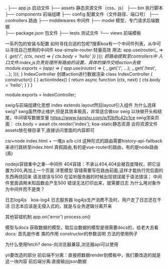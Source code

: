 .
├── app.js                          启动文件
├── assets                          静态资源文件（css、js）
├── bin							    执行脚本
├── components						前端组建
├── config						    配置文件（文件路径、端口号）
├── controllers						路由
├── middlewares						中间件
├── model			                模型，专门请求后端数据				
├── package.json                    包文件
├── tests                           测试文件
└── views                           前端模板

一系列包的安装与配置
如何寻找合适的包呢?搜索koa有一个中间件列表，从中可以寻找自己想用的中间件
koa-simple-router:轻量高效
用法:
app.use(router(_ => {
    _.get('/', (ctx, next) => {
        ctx.body = 'hello'
    })
}));
把路由提取至controllers中
入口文件:index,js负责处理所有路由的设置，具体的操作交给action去做
module.exports = (app) => {
    app.use(router(_ => {
        _.get('/', ...);
        _.get('/test', ...);
    }));
}
IndexController 创建action进行数据渲染
class IndexController {
    constructor() { }
    actionIndex() {
        return async function (ctx, next) {
            ctx.body = 'hello';
        }
    }
}

module.exports = IndexController;

swig与前端组建化思想
index extends layout然后layout引入组件
为什么选择swig?
swig虽然停止维护,但是其效率极高，非常适合做ssr
swig
以块做开头和结尾，中间填写数据变量
https://www.jianshu.com/p/f0bffc42c1ce
swig渲染页面：
ctx.body = await ctx.render('index');
koa-static静态资源
会将资源文件assets放在根目录下,直接访问里面的内容即可

csr+node
index.html  +  一堆js
a/b   c/d 这种形式的路由需要history-api-fallback来进行跳转至index.html
真假路由,有的是vue-router的路由，有的是node路由(真)

nodejs容错重中之重--中间件
404容错：不承认404,404会被百度降权，把它设置为200,再加上一个页面
洋葱模型
容错需要写在路由前面,这样才能执行完后面的东西再绕回来
语法错误与500
在监听服务器的时候出现错误属于语法错误；
中间件里面调用未知函数会产生500
错误无法打印出来，就需要日志
为什么用对象作为中间件而不是类？

日志log4js　koa-log4
日志服务器  log4js生产消费不及时，用户走了日志还在干活
日志本应该是无侵入式的，就是与业务逻辑分离开来

其他容错机制
app.on('error')
process.on()

模型与docs
获取数据的模型，取后台数据的模型是很需要docs的，给老大去看
docs:
首先是作者
类的作用
constructor的参数说明
方法的使用例子

为什么使用fetch?
deno-向浏览器兼容,浏览器api可以使用

yii要改造的部分
前后端不分离：直接把数据render到模板中，我们要改造的就是这一块内容
前后端分离:直接输出json数据



